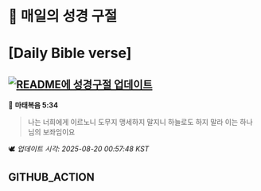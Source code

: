 # 🙏 매일의 성경 구절
# [Daily Bible verse]
## [![README에 성경구절 업데이트](https://github.com/DONGSUKA/first_test/actions/workflows/update-readme-bible.yml/badge.svg)](https://github.com/DONGSUKA/first_test/actions/workflows/update-readme-bible.yml)
<!-- START_BIBLE_VERSE -->
📖 **마태복음 5:34**
> 나는 너희에게 이르노니 도무지 맹세하지 말지니 하늘로도 하지 말라 이는 하나님의 보좌임이요

🕊️ _업데이트 시각: 2025-08-20 00:57:48 KST_
  <!-- END_BIBLE_VERSE -->
## GITHUB_ACTION
